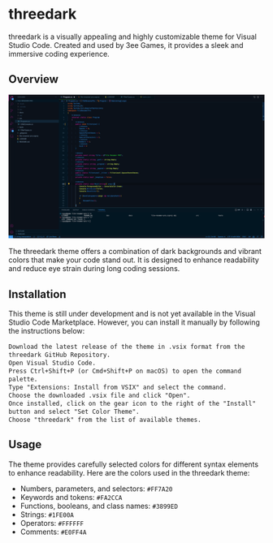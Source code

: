 # threedark

threedark is a visually appealing and highly customizable theme for Visual Studio Code. Created and used by 3ee Games, it provides a sleek and immersive coding experience.

## Overview

![threedark screenshot](https://github.com/3ee-Games/three-dark/blob/main/docs/threedark.png)

The threedark theme offers a combination of dark backgrounds and vibrant colors that make your code stand out. It is designed to enhance readability and reduce eye strain during long coding sessions.

## Installation

This theme is still under development and is not yet available in the Visual Studio Code Marketplace. However, you can install it manually by following the instructions below:

    Download the latest release of the theme in .vsix format from the threedark GitHub Repository.
    Open Visual Studio Code.
    Press Ctrl+Shift+P (or Cmd+Shift+P on macOS) to open the command palette.
    Type "Extensions: Install from VSIX" and select the command.
    Choose the downloaded .vsix file and click "Open".
    Once installed, click on the gear icon to the right of the "Install" button and select "Set Color Theme".
    Choose "threedark" from the list of available themes.

## Usage

The theme provides carefully selected colors for different syntax elements to enhance readability. Here are the colors used in the threedark theme:

- Numbers, parameters, and selectors: `#FF7A20`
- Keywords and tokens: `#FA2CCA`
- Functions, booleans, and class names: `#3899ED`
- Strings: `#1FE00A`
- Operators: `#FFFFFF`
- Comments: `#E0FF4A`